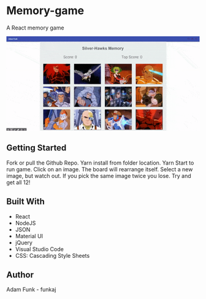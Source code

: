 # Memory-game
A React memory game

![Demo](/images/ezgif.com-optimize.gif)

## Getting Started
Fork or pull the Github Repo. Yarn install from folder location. Yarn Start to run game. Click on an image. The board will rearrange itself. Select a new image, but watch out. If you pick the same image twice you lose. Try and get all 12!

## Built With
* React
* NodeJS
* JSON
* Material UI 
* jQuery 
* Visual Studio Code 
* CSS: Cascading Style Sheets

## Author
Adam Funk - funkaj
